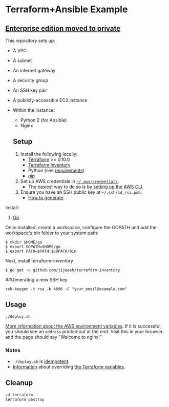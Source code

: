 # Terraform+Ansible Example
## [Enterprise edition moved to private ](https://github.com/jijeesh/ee-terraform-ansible-dynamic-inventory)

This repository sets up:

* A VPC
* A subnet
* An internet gateway
* A security group
* An SSH key pair
* A publicly-accessible EC2 instance
* Within the instance:
   * Python 2 (for Ansible)
   * Nginx

   ## Setup

   1. Install the following locally:
       * [Terraform](https://www.terraform.io/) >= 0.10.0
       * [Terraform Inventory](https://github.com/adammck/terraform-inventory)
       * Python (see [requirements](https://docs.ansible.com/ansible/latest/intro_installation.html#control-machine-requirements))
       * [pip](https://pip.pypa.io/en/stable/installing/)
   1. Set up AWS credentials in [`~/.aws/credentials`](http://docs.aws.amazon.com/cli/latest/userguide/cli-chap-getting-started.html#cli-config-files).
       * The easiest way to do so is by [setting up the AWS CLI](http://docs.aws.amazon.com/cli/latest/userguide/cli-chap-getting-set-up.html).
   1. Ensure you have an SSH public key at `~/.ssh/id_rsa.pub`.
       * [How to generate](https://help.github.com/articles/generating-a-new-ssh-key-and-adding-it-to-the-ssh-agent/)



Install:

1. [Go](https://golang.org/doc/install)

Once installed, create a workspace, configure the GOPATH and add the workspace's bin folder to your system path:
```
$ mkdir $HOME/go
$ export GOPATH=$HOME/go
$ export PATH=$PATH:$GOPATH/bin
```
Next, install terraform-inventory

```
$ go get -u github.com/jijeesh/terraform-inventory
```

##Generating a new SSH key
```
ssh-keygen -t rsa -b 4096 -C "your_email@example.com"
```

## Usage
```
./deploy.sh
```


[More information about the AWS environment variables](https://www.terraform.io/docs/providers/aws/#environment-variables). If it is successful, you should see an `address` printed out at the end. Visit this in your browser, and the page should say "Welcome to nginx!"

### Notes

* `./deploy.sh` is [idempotent](http://stackoverflow.com/questions/1077412/what-is-an-idempotent-operation).
* [Information](https://www.terraform.io/intro/getting-started/variables.html#assigning-variables) about overriding [the Terraform variables](terraform/vars.tf).

## Cleanup

```sh
cd terraform
terraform destroy
```
